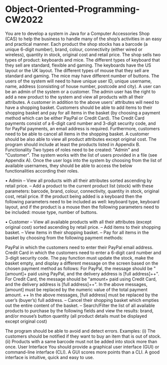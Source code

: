 # Object-Oriented-Programming-CW2022

You are to develop a system in Java for a Computer Accessories Shop (CAS) to help the business to handle many of the shop’s activities in an easy and practical manner. Each product the shop stocks has a barcode (a unique 6-digit number), brand, colour, connectivity (either wired or wireless), quantity in stock, original cost and retail price. The shop sells two types of product: keyboards and mice. The different types of keyboard that they sell are standard, flexible and gaming. The keyboards have the US layout or the UK layout. The different types of mouse that they sell are standard and gaming. The mice may have different number of buttons. The users of the system will need to have unique user ID, unique username, name, address (consisting of house number, postcode and city). A user can be an admin of the system or a customer. The admin user has the right to add a new product to the system and view all products with all their attributes. A customer in addition to the above users’ attributes will need to have a shopping basket. Customers should be able to add items to their shopping basket and pay for all items in the basket (by choosing a payment method which can be either PayPal or Credit Card). The Credit Card payments consist of a 6-digit card number and 3-digit security code, and for PayPal payments, an email address is required. Furthermore, customers need to be able to cancel all items in the shopping basket. A customer should be also able to view all product attributes except original cost. The program should include at least the products listed in Appendix B. Functionality Two types of roles need to be created: "Admin" and "Customer". The system works with the list of users provided in a file (see Appendix A). Once the user logs into the system by choosing from the list of available usernames, they should be able to access the below functionalities according their roles.

• Admin – View all products with all their attributes sorted ascending by retail price. – Add a product to the current product list (stock) with these parameters: barcode, brand, colour, connectivity, quantity in stock, original cost, retail price. If the product being added is a keyboard then the following parameters need to be included as well: keyboard type, keyboard layout, and if the product is a mouse then the following parameters need to be included: mouse type, number of buttons.

• Customer – View all available products with all their attributes (except original cost) sorted ascending by retail price. – Add items to their shopping basket. – View items in their shopping basket. – Pay for all items in the basket by choosing from the following payment methods:

PayPal in which the customers need to enter their PayPal email address.
Credit Card in which the customers need to enter a 6-digit card number and 3-digit security code. The pay function must update the stock, make the basket empty, and display a different message on the screen based on the chosen payment method as follows:
For PayPal, the message should be "[amount]+ paid using PayPal, and the delivery address is [full address]++".
For Credit Card, the message should be "amount+ paid using Credit Card, and the delivery address is [full address]++".
In the above messages, [amount] must be replaced by the numeric value of the total payment amount. ++ In the above messages, [full address] must be replaced by the user’s (buyer’s) full address. – Cancel their shopping basket which empties out the entire content of the basket. – Search/Filter the list of all available products to purchase by the following fields and view the results:
brand, and/or
mouse’s button quantity
(all product details must be displayed except original cost)

The program should be able to avoid and detect errors. Examples: (i) The customers should be notified if they want to buy an item that is out of stock. (ii) Products with a same barcode must not be added into stock more than once. User Interface You should provide a graphical user interface (GUI) or command-line interface (CLI). A GUI scores more points than a CLI. A good interface is intuitive, quick and easy to use.
